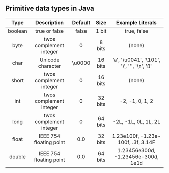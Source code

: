 ## Primitive data types in Java

|   Type  |       Description       | Default |   Size  |               Example Literals               |
|:-------:|:-----------------------:|:-------:|:-------:|:--------------------------------------------:|
| boolean |      true or false      |  false  |  1 bit  |                  true, false                 |
|   byte  | twos complement integer |    0    |  8 bits |                    (none)                    |
|   char  |    Unicode character    |  \u0000 | 16 bits | 'a', '\u0041', '\101', '\\', '\'', '\n', 'ß' |
|  short  | twos complement integer |    0    | 16 bits |                    (none)                    |
|   int   | twos complement integer |    0    | 32 bits |                -2, -1, 0, 1, 2               |
|   long  | twos complement integer |    0    | 64 bits |             -2L, -1L, 0L, 1L, 2L             |
|  float  | IEEE 754 floating point |   0.0   | 32 bits |      1.23e100f, -1.23e-100f, .3f, 3.14F      |
|  double | IEEE 754 floating point |   0.0   | 64 bits |      1.23456e300d, -1.23456e-300d, 1e1d      |